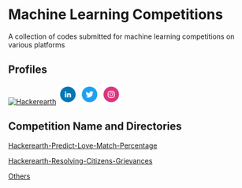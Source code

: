 # Machine Learning Competitions
 A collection of codes submitted for machine learning competitions on various platforms


## Profiles

<a href="https://www.hackerearth.com/@pishangujeniya"><img src="https://static-fastly.hackerearth.com/static/hackerearth/images/logo/HE_identity.png" width="40" alt="Hackerearth"></a> 
<a href="https://www.linkedin.com/in/pishangujeniya"><img src="https://github.com/aritraroy/social-icons/blob/master/linkedin-icon.png?raw=true" width="40" alt="linkedin"></a> 
<a href="https://twitter.com/pishangujeniya"><img src="https://github.com/aritraroy/social-icons/blob/master/twitter-icon.png?raw=true" width="40" alt="twitter"></a> 
<a href="https://www.instagram.com/pishang.ujeniya"><img src="https://github.com/aritraroy/social-icons/blob/master/instagram-icon.png?raw=true" width="40" alt="instagram"></a>


## Competition Name and Directories

[Hackerearth-Predict-Love-Match-Percentage](./Hackerearth-Predict-Love-Match-Percentage)

[Hackerearth-Resolving-Citizens-Grievances](./Hackerearth-Resolving-Citizens-Grievances)

[Others](./Others)
